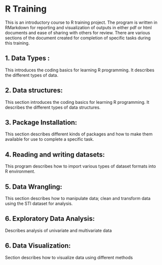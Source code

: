 # R Training
This is an introductory course to R training project.
The program is written in RMarkdown for reporting and visualization of outputs in either pdf or html documents and ease of sharing with others for review. There are various sections of the document created for completion of specific tasks during this training.

## 1. Data Types : 
This  introduces the coding basics for learning R programming. It describes the different types of data.

## 2. Data structures: 
This  section introduces the coding basics for learning R programming. It describes the different types of data structures.

## 3. Package Installation: 
This  section describes different kinds of packages and how to make them available for use to complete a specific task.

## 4. Reading and writing datasets: 
This program describes how to import various types of dataset formats into R environment.

## 5. Data Wrangling: 
This section describes how to manipulate data; clean and transform data using the STI dataset for analysis.

## 6. Exploratory Data Analysis: 
Describes analysis of univariate and multivariate data

## 6. Data Visualization:
Section describes how to visualize data using different methods



